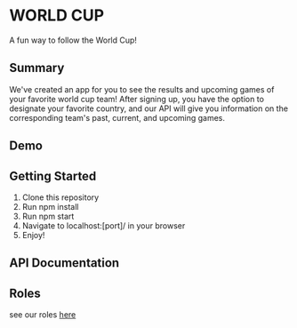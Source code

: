 # WORLD CUP
A fun way to follow the World Cup!

## Summary 

We've created an app for you to see the results and upcoming games of your favorite
world cup team! After signing up, you have the option to designate your favorite country,
and our API will give you information on the corresponding team's past, current, and upcoming games.

## Demo

## Getting Started

1. Clone this repository
2. Run npm install
3. Run npm start
4. Navigate to localhost:[port]/ in your browser
5. Enjoy!

## API Documentation

## Roles

see our roles [here](docs/roles.md)

